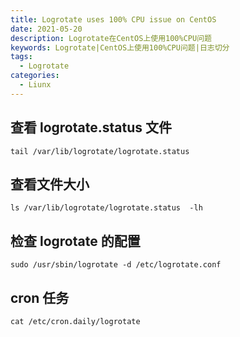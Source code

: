 ```yaml
---
title: Logrotate uses 100% CPU issue on CentOS
date: 2021-05-20
description: Logrotate在CentOS上使用100%CPU问题
keywords: Logrotate|CentOS上使用100%CPU问题|日志切分
tags:
  - Logrotate 
categories:
  - Liunx
---
```



## 查看 logrotate.status 文件

```shell
tail /var/lib/logrotate/logrotate.status
```



## 查看文件大小

```
ls /var/lib/logrotate/logrotate.status  -lh
```



## 检查 logrotate 的配置

```
sudo /usr/sbin/logrotate -d /etc/logrotate.conf
```



## cron 任务

```
cat /etc/cron.daily/logrotate
```







